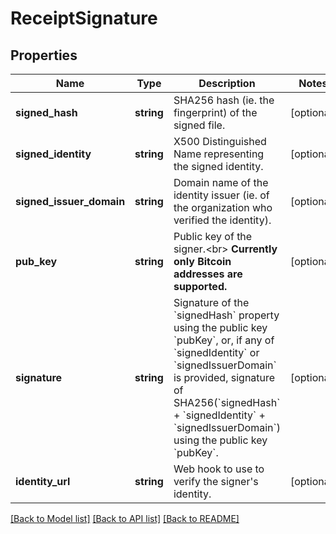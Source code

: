 # ReceiptSignature

## Properties
Name | Type | Description | Notes
------------ | ------------- | ------------- | -------------
**signed_hash** | **string** | SHA256 hash (ie. the fingerprint) of the signed file. | [optional] 
**signed_identity** | **string** | X500 Distinguished Name representing the signed identity. | [optional] 
**signed_issuer_domain** | **string** | Domain name of the identity issuer (ie. of the organization who verified the identity). | [optional] 
**pub_key** | **string** | Public key of the signer.&lt;br&gt; **Currently only Bitcoin addresses are supported.** | [optional] 
**signature** | **string** | Signature of the &#x60;signedHash&#x60; property using the public key &#x60;pubKey&#x60;, or, if any of &#x60;signedIdentity&#x60; or &#x60;signedIssuerDomain&#x60; is provided, signature of SHA256(&#x60;signedHash&#x60; + &#x60;signedIdentity&#x60; + &#x60;signedIssuerDomain&#x60;) using the public key &#x60;pubKey&#x60;. | [optional] 
**identity_url** | **string** | Web hook to use to verify the signer&#x27;s identity. | [optional] 

[[Back to Model list]](../../README.md#documentation-for-models) [[Back to API list]](../../README.md#documentation-for-api-endpoints) [[Back to README]](../../README.md)

